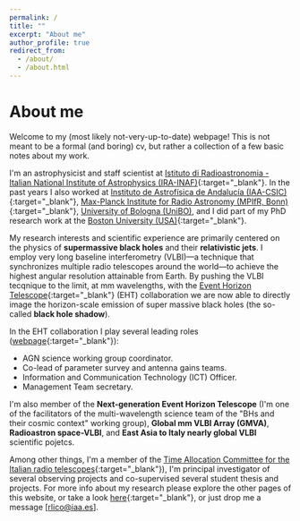 ```yaml
---
permalink: /
title: ""
excerpt: "About me"
author_profile: true
redirect_from: 
  - /about/
  - /about.html
---
```


<!---
![text](files/M87_pol.jpg)

<p align="center">
<img src="files/M87_pol.jpg" alt="drawing" width="200"/>
</p>
-->

# About me

Welcome to my (most likely not-very-up-to-date) webpage! This is not meant to be a formal (and boring) cv, but rather a collection of a few basic notes about my work. 

I'm an astrophysicist and staff scientist at [Istituto di Radioastronomia - Italian National Institute of Astrophysics (IRA-INAF)](http://info.ira.inaf.it/en/){:target="\_blank"}. In the past years I also worked at [Instituto de Astrofísica de Andalucía (IAA-CSIC)](http://www.iaa.csic.es){:target="\_blank"}, [Max-Planck Institute for Radio Astronomy (MPIfR, Bonn)](https://www.mpifr-bonn.mpg.de/2169/en){:target="\_blank"}, [University of Bologna (UniBO)](https://www.unibo.it/it}{:target="\_blank"), and I did part of my PhD research work at the [Boston University (USA)](https://www.bu.edu/){:target="\_blank"}. 

My research interests and scientific experience are primarily centered on the physics of **supermassive black holes** and their **relativistic jets**. I employ very long baseline interferometry (VLBI)—a technique that synchronizes multiple radio telescopes around the world—to achieve the highest angular resolution attainable from Earth. By pushing the VLBI tecqnique to the limit, at mm wavelengths, with the [Event Horizon Telescope](https://eventhorizontelescope.org/){:target="\_blank"} (EHT) collaboration we are now able to directly image the horizon-scale emission of super massive black holes (the so-called **black hole shadow**). 


In the EHT collaboration I play several leading roles ([webpage](https://eventhorizontelescope.org/organization){:target="\_blank"}): 
- AGN science working group coordinator. 
- Co-lead of parameter survey and antenna gains teams. 
- Information and Communication Technology (ICT) Officer.
- Management Team secretary.

I'm also member of the **Next-generation Event Horizon Telescope** (I'm one of the facilitators of the multi-wavelength science team of the "BHs and their cosmic context" working group), **Global mm VLBI Array (GMVA)**, **Radioastron space-VLBI**, and **East Asia to Italy nearly global VLBI** scientific pojetcs.

Among other things, I'm a member of the [Time Allocation Committee for the Italian radio telescopes](https://www.radiotelescopes.inaf.it/tac.html){:target="\_blank"}), I'm principal investigator of several observing projects and co-supervised several student thesis and projects. For more info about my research please explore the other pages of this website, or take a look [here](http://vlbigroup.iaa.es/){:target="\_blank"}, or just drop me a message [rlico@iaa.es].



